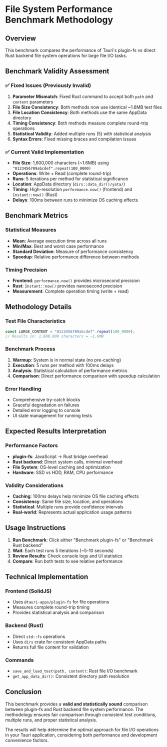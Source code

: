 # File System Performance Benchmark Methodology

## Overview
This benchmark compares the performance of Tauri's plugin-fs vs direct Rust backend file system operations for large file I/O tasks.

## Benchmark Validity Assessment

### ✅ **Fixed Issues (Previously Invalid)**

1. **Parameter Mismatch**: Fixed Rust command to accept both `path` and `content` parameters
2. **File Size Consistency**: Both methods now use identical ~1.6MB test files
3. **File Location Consistency**: Both methods use the same AppData directory
4. **Timing Consistency**: Both methods measure complete round-trip operations
5. **Statistical Validity**: Added multiple runs (5) with statistical analysis
6. **Syntax Errors**: Fixed missing braces and compilation issues

### ✅ **Current Valid Implementation**

- **File Size**: 1,600,000 characters (~1.6MB) using `"0123456789abcdef".repeat(100_0000)`
- **Operations**: Write + Read (complete round-trip)
- **Runs**: 5 iterations per method for statistical significance
- **Location**: AppData directory (`dirs::data_dir()/yata/`)
- **Timing**: High-resolution `performance.now()` (frontend) and `Instant::now()` (Rust)
- **Delays**: 100ms between runs to minimize OS caching effects

## Benchmark Metrics

### Statistical Measures
- **Mean**: Average execution time across all runs
- **Min/Max**: Best and worst case performance
- **Standard Deviation**: Measure of performance consistency
- **Speedup**: Relative performance difference between methods

### Timing Precision
- **Frontend**: `performance.now()` provides microsecond precision
- **Rust**: `Instant::now()` provides nanosecond precision
- **Measurement**: Complete operation timing (write + read)

## Methodology Details

### Test File Characteristics
```javascript
const LARGE_CONTENT = "0123456789abcdef".repeat(100_0000);
// Results in: 1,600,000 characters = ~1.6MB
```

### Benchmark Process
1. **Warmup**: System is in normal state (no pre-caching)
2. **Execution**: 5 runs per method with 100ms delays
3. **Analysis**: Statistical calculation of performance metrics
4. **Comparison**: Direct performance comparison with speedup calculation

### Error Handling
- Comprehensive try-catch blocks
- Graceful degradation on failures
- Detailed error logging to console
- UI state management for running tests

## Expected Results Interpretation

### Performance Factors
- **plugin-fs**: JavaScript → Rust bridge overhead
- **Rust backend**: Direct system calls, minimal overhead
- **File System**: OS-level caching and optimization
- **Hardware**: SSD vs HDD, RAM, CPU performance

### Validity Considerations
- **Caching**: 100ms delays help minimize OS file caching effects
- **Consistency**: Same file size, location, and operations
- **Statistical**: Multiple runs provide confidence intervals
- **Real-world**: Represents actual application usage patterns

## Usage Instructions

1. **Run Benchmark**: Click either "Benchmark plugin-fs" or "Benchmark Rust backend"
2. **Wait**: Each test runs 5 iterations (~5-10 seconds)
3. **Review Results**: Check console logs and UI statistics
4. **Compare**: Run both tests to see relative performance

## Technical Implementation

### Frontend (SolidJS)
- Uses `@tauri-apps/plugin-fs` for file operations
- Measures complete round-trip timing
- Provides statistical analysis and comparison

### Backend (Rust)
- Direct `std::fs` operations
- Uses `dirs` crate for consistent AppData paths
- Returns full file content for validation

### Commands
- `save_and_load_test(path, content)`: Rust file I/O benchmark
- `get_app_data_dir()`: Consistent directory path resolution

## Conclusion

This benchmark provides a **valid and statistically sound** comparison between plugin-fs and Rust backend file system performance. The methodology ensures fair comparison through consistent test conditions, multiple runs, and proper statistical analysis.

The results will help determine the optimal approach for file I/O operations in your Tauri application, considering both performance and development convenience factors.

